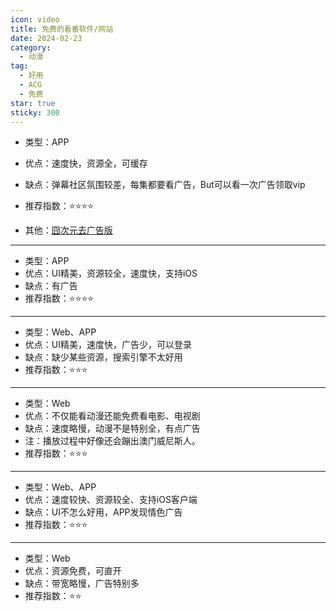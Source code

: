 ```yaml
---
icon: video
title: 免费的看番软件/网站
date: 2024-02-23
category:
  - 动漫
tag:
  - 好用
  - ACG
  - 免费
star: true
sticky: 300
---
```


<!-- more -->

<VPCard
title="囧次元"
desc="原樱花动漫APP"
logo="https://p0.qhimg.com/t0197960b4a26c3b9a2.png"
link="//jocy.tv/"
background="rgba(243, 170, 114, 0.31)"
/>

- 类型：APP
- 优点：速度快，资源全，可缓存
- 缺点：弹幕社区氛围较差，每集都要看广告，But可以看一次广告领取vip
- 推荐指数：⭐⭐⭐⭐  

- 其他：[囧次元去广告版](/docs/apk/jocy.md)

---

<VPCard
title="OmoFun"
desc="不知道哪个是原版了"
logo="//pic1.zhimg.com/80/v2-590986d0c3809b130e453b2907daaa9c_1440w.png"
link="//omoget.com/"
background="rgba(255, 182, 193, 0.2)"
/>

- 类型：APP
- 优点：UI精美，资源较全，速度快，支持iOS
- 缺点：有广告
- 推荐指数：⭐⭐⭐⭐

---

<VPCard
title="次元城动漫"
desc="充满对另一个世界的无尽幻想！"
logo="//npm.elemecdn.com/cycjs1@1.1.6/static/img/site.webp"
link="https://www.cycanime.com/"
background="rgba(192, 192, 192, 0.3)"
/>

- 类型：Web、APP
- 优点：UI精美，速度快，广告少，可以登录
- 缺点：缺少某些资源，搜索引擎不太好用
- 推荐指数：⭐⭐⭐

---

<VPCard
title="桃子影视"
desc="免费观看任何大剧"
logo="https://taozi007.com/upload/mxprocms/20240601-1/5d89849941a04db7d90d9755b7429e63.png"
link="//taozi007.com/"
background="rgba(255, 182, 193, 0.2)"
/>

- 类型：Web
- 优点：不仅能看动漫还能免费看电影、电视剧
- 缺点：速度略慢，动漫不是特别全，有点广告
- 注：播放过程中好像还会蹦出澳门威尼斯人。
- 推荐指数：⭐⭐⭐

---

<VPCard
title="AGE动漫"
desc="追番更有爱~"
logo="https://m.agedm.org/favicon.ico"
link="https://m.agedm.org/"
background="rgba(120, 118, 247, 0.2)"
/>

- 类型：Web、APP
- 优点：速度较快、资源较全、支持iOS客户端
- 缺点：UI不怎么好用，APP发现情色广告
- 推荐指数：⭐⭐⭐

---

<VPCard
title="樱花动漫"
desc="专注动漫的门户网站"
logo="http://m.iyinghua.io/js/20180601/favicon.ico"
link="http://m.iyinghua.io/"
background="rgba(255, 182, 193, 0.2)"
/>

- 类型：Web
- 优点：资源免费，可直开
- 缺点：带宽略慢，广告特别多
- 推荐指数：⭐⭐


<!-- @include: ../docs/apk/crack.md{27-} -->
